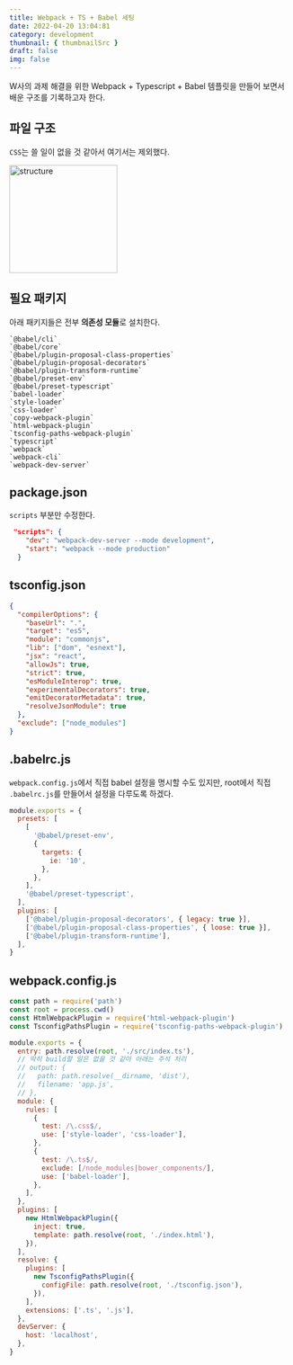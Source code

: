 ```yaml
---
title: Webpack + TS + Babel 세팅
date: 2022-04-20 13:04:81
category: development
thumbnail: { thumbnailSrc }
draft: false
img: false
---
```


W사의 과제 해결을 위한 Webpack + Typescript + Babel 템플릿을 만들어 보면서 배운 구조를 기록하고자 한다.

## 파일 구조

`CSS`는 쓸 일이 없을 것 같아서 여기서는 제외했다.

<img width="192" alt="structure" src="https://user-images.githubusercontent.com/85833148/164161343-1251d0c6-5ddd-400f-bc53-c364f2dca1fd.png">

## 필요 패키지

아래 패키지들은 전부 **의존성 모듈**로 설치한다.

    `@babel/cli`
    `@babel/core`
    `@babel/plugin-proposal-class-properties`
    `@babel/plugin-proposal-decorators`
    `@babel/plugin-transform-runtime`
    `@babel/preset-env`
    `@babel/preset-typescript`
    `babel-loader`
    `style-loader`
    `css-loader`
    `copy-webpack-plugin`
    `html-webpack-plugin`
    `tsconfig-paths-webpack-plugin`
    `typescript`
    `webpack`
    `webpack-cli`
    `webpack-dev-server`

## package.json

`scripts` 부분만 수정한다.

```json
 "scripts": {
    "dev": "webpack-dev-server --mode development",
    "start": "webpack --mode production"
  }
```

## tsconfig.json

```json
{
  "compilerOptions": {
    "baseUrl": ".",
    "target": "es5",
    "module": "commonjs",
    "lib": ["dom", "esnext"],
    "jsx": "react",
    "allowJs": true,
    "strict": true,
    "esModuleInterop": true,
    "experimentalDecorators": true,
    "emitDecoratorMetadata": true,
    "resolveJsonModule": true
  },
  "exclude": ["node_modules"]
}
```

## .babelrc.js

`webpack.config.js`에서 직접 babel 설정을 명시할 수도 있지만, root에서 직접 `.babelrc.js`를 만들어서 설정을 다루도록 하겠다.

```js
module.exports = {
  presets: [
    [
      '@babel/preset-env',
      {
        targets: {
          ie: '10',
        },
      },
    ],
    '@babel/preset-typescript',
  ],
  plugins: [
    ['@babel/plugin-proposal-decorators', { legacy: true }],
    ['@babel/plugin-proposal-class-properties', { loose: true }],
    ['@babel/plugin-transform-runtime'],
  ],
}
```

## webpack.config.js

```js
const path = require('path')
const root = process.cwd()
const HtmlWebpackPlugin = require('html-webpack-plugin')
const TsconfigPathsPlugin = require('tsconfig-paths-webpack-plugin')

module.exports = {
  entry: path.resolve(root, './src/index.ts'),
  // 딱히 build할 일은 없을 것 같아 아래는 주석 처리
  // output: {
  //   path: path.resolve(__dirname, 'dist'),
  //   filename: 'app.js',
  // },
  module: {
    rules: [
      {
        test: /\.css$/,
        use: ['style-loader', 'css-loader'],
      },
      {
        test: /\.ts$/,
        exclude: [/node_modules|bower_components/],
        use: ['babel-loader'],
      },
    ],
  },
  plugins: [
    new HtmlWebpackPlugin({
      inject: true,
      template: path.resolve(root, './index.html'),
    }),
  ],
  resolve: {
    plugins: [
      new TsconfigPathsPlugin({
        configFile: path.resolve(root, './tsconfig.json'),
      }),
    ],
    extensions: ['.ts', '.js'],
  },
  devServer: {
    host: 'localhost',
  },
}
```

